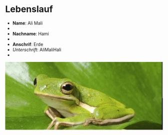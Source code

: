 # Lebenslauf

+ **Name**: Ali Mali
+ 
+ **Nachname**: Hami
+ 
+ **Anschrif**: Erde
+ *Unterschrift*: AliMaliHali
+ 
![](frosch.jpg)